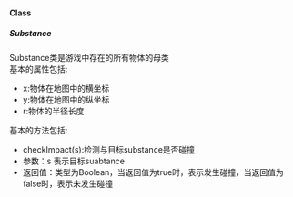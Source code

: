 #### Class
##### Substance
Substance类是游戏中存在的所有物体的母类  
基本的属性包括:
* x:物体在地图中的横坐标
* y:物体在地图中的纵坐标
* r:物体的半径长度

基本的方法包括:  
* checkImpact(s):检测与目标substance是否碰撞
 * 参数：s 表示目标suabtance
 * 返回值：类型为Boolean，当返回值为true时，表示发生碰撞，当返回值为false时，表示未发生碰撞
